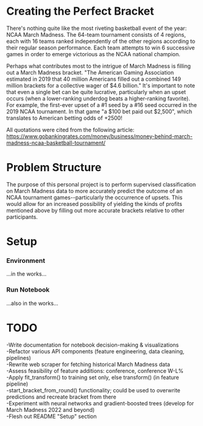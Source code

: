 # Creating the Perfect Bracket

There's nothing quite like the most riveting basketball event of the year: NCAA March Madness. The 64-team tournament consists of 4 regions, each with 16 teams ranked independently of the other regions according to their regular season performance. Each team attempts to win 6 successive games in order to emerge victorious as the NCAA national champion.

Perhaps what contributes most to the intrigue of March Madness is filling out a March Madness bracket. "The American Gaming Association estimated in 2019 that 40 million Americans filled out a combined 149 million brackets for a collective wager of \$4.6 billion." It's important to note that even a single bet can be quite lucrative, particularly when an upset occurs (when a lower-ranking underdog beats a higher-ranking favorite). For example, the first-ever upset of a #1 seed by a #16 seed occurred in the 2019 NCAA tournament. In that game "a \$100 bet paid out \$2,500", which translates to American betting odds of +2500!

All quotations were cited from the following article:
<br>https://www.gobankingrates.com/money/business/money-behind-march-madness-ncaa-basketball-tournament/

# Problem Structure

The purpose of this personal project is to perform supervised classification on March Madness data to more accurately predict the outcome of an NCAA tournament games--particularly the occurrence of upsets. This would allow for an increased possibility of yielding the kinds of profits mentioned above by filling out more accurate brackets relative to other participants.

# Setup
### Environment
...in the works...

### Run Notebook
...also in the works...

# TODO
-Write documentation for notebook decision-making & visualizations<br>
-Refactor various API components (feature engineering, data cleaning, pipelines)<br>
-Rewrite web scraper for fetching historical March Madness data<br>
-Assess feasibility of feature additions: conference, conference W-L%<br>
-Apply fit_transform() to training set only, else transform() (in feature pipeline)<br>
-start_bracket_from_round() functionality; could be used to overwrite predictions and recreate bracket from there<br>
-Experiment with neural networks and gradient-boosted trees (develop for March Madness 2022 and beyond)<br>
-Flesh out README "Setup" section
